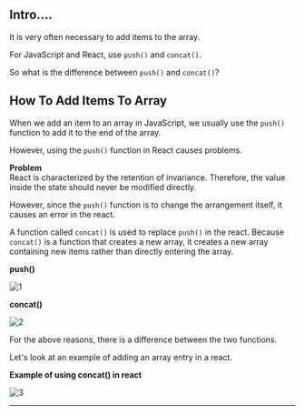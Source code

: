 ## Intro....
It is very often necessary to add items to the array.

For JavaScript and React, use `push()` and `concat()`.

So what is the difference between `push()` and `concat()`?

## How To Add Items To Array
When we add an item to an array in JavaScript, we usually use the `push()` function to add it to the end of the array.

However, using the `push()` function in React causes problems.

**Problem**   
React is characterized by the retention of invariance. Therefore, the value inside the state should never be modified directly.

However, since the `push()` function is to change the arrangement itself, it causes an error in the react.

A function called `concat()` is used to replace `push()` in the react. Because `concat()` is a function that creates a new array, it creates a new array containing new items rather than directly entering the array.

**push()**

![1](https://github.com/jinscodes/Blog_nextJS/assets/87598134/cca0240b-a2c5-47f9-ac77-f75a4141d4f7)

**concat()**

![2](https://github.com/jinscodes/Blog_nextJS/assets/87598134/df4ab5d6-35f8-442c-805d-2edd8098da0c)

For the above reasons, there is a difference between the two functions.

Let's look at an example of adding an array entry in a react.

**Example of using concat() in react**

![3](https://github.com/jinscodes/Blog_nextJS/assets/87598134/966defed-28bc-4a2a-b790-c1db546ecb11)

---
[](https://penda.tistory.com/51)

[](https://developer.mozilla.org/en-US/docs/Web/JavaScript/Reference/Global_Objects/Array/push)

[](https://developer.mozilla.org/en-US/docs/Web/JavaScript/Reference/Global_Objects/Array/concat)